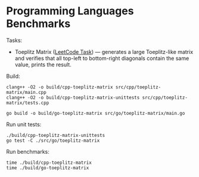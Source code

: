 # Programming Languages Benchmarks

Tasks:
- Toeplitz Matrix ([LeetCode Task](https://leetcode.com/problems/toeplitz-matrix/description/)) — generates a large Toeplitz-like matrix and verifies that all top-left to bottom-right diagonals contain the same value, prints the result.

Build:

    clang++ -O2 -o build/cpp-toeplitz-matrix src/cpp/toeplitz-matrix/main.cpp
    clang++ -O2 -o build/cpp-toeplitz-matrix-unittests src/cpp/toeplitz-matrix/tests.cpp

    go build -o build/go-toeplitz-matrix src/go/toeplitz-matrix/main.go

Run unit tests:

    ./build/cpp-toeplitz-matrix-unittests
    go test -C ./src/go/toeplitz-matrix

Run benchmarks:

    time ./build/cpp-toeplitz-matrix
    time ./build/go-toeplitz-matrix
